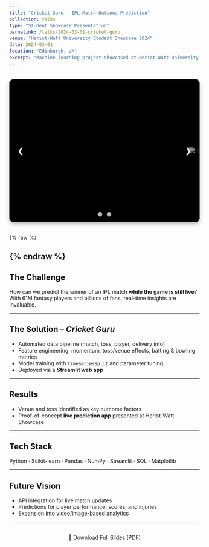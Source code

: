 ```yaml
---
title: "Cricket Guru – IPL Match Outcome Prediction"
collection: talks
type: "Student Showcase Presentation"
permalink: /talks/2024-03-01-cricket-guru
venue: "Heriot-Watt University Student Showcase 2024"
date: 2024-03-01
location: "Edinburgh, UK"
excerpt: "Machine learning project showcased at Heriot-Watt University to predict IPL match outcomes in real-time using ball-by-ball data, feature engineering, and a Streamlit app."
---
```


<!-- 📸 Simple manual slider -->
<div class="slider-wrapper">
  <div class="slides">
    <div class="slide"><img src="/images/talks-slide1.jpg" alt="Slide 1"></div>
    <div class="slide"><img src="/images/talks-slide2.jpg" alt="Slide 2"></div>
  </div>

  <!-- arrows -->
  <div class="prev" onclick="plusSlides(-1)">&#10094;</div>
  <div class="next" onclick="plusSlides(1)">&#10095;</div>

  <!-- dots -->
  <div class="dots">
    <span class="dot" onclick="currentSlide(1)"></span>
    <span class="dot" onclick="currentSlide(2)"></span>
  </div>
</div>

<style>
.slider-wrapper {
  position: relative;
  max-width: 900px;
  margin: 2rem auto;
  aspect-ratio: 4/3;     /* responsive 4:3 container */
  background: #000;
  border-radius: 12px;
  overflow: hidden;
  box-shadow: 0 4px 12px rgba(0,0,0,0.3);
}
.slides {
  display: flex;
  width: 200%; /* 2 slides */
  height: 100%;
  transition: transform 0.6s ease;
}
.slide {
  flex: 0 0 100%;
  height: 100%;
  display: flex;
  justify-content: center;
  align-items: center;
  background: #000;
}
.slide img {
  max-width: 100%;
  max-height: 100%;
  object-fit: contain;
}

/* arrows */
.prev, .next {
  cursor: pointer;
  position: absolute;
  top: 50%;
  transform: translateY(-50%);
  width: 40px;
  height: 40px;
  display: flex;
  align-items: center;
  justify-content: center;
  color: white;
  font-size: 20px;
  border-radius: 50%;
  background: rgba(0,0,0,0.4);
  transition: background 0.3s, opacity 0.4s;
  user-select: none;
}
.prev { left: 10px; }
.next { right: 10px; }
.prev:hover, .next:hover { background: rgba(0,0,0,0.8); }
.hidden { opacity: 0; pointer-events: none; }

/* dots */
.dots {
  text-align: center;
  position: absolute;
  bottom: 12px;
  width: 100%;
}
.dot {
  cursor: pointer;
  height: 12px;
  width: 12px;
  margin: 0 4px;
  background-color: #bbb;
  border-radius: 50%;
  display: inline-block;
  transition: background-color 0.6s;
}
.active, .dot:hover { background-color: #717171; }
</style>

{% raw %}
<script>
let slideIndex = 0;
const slides = document.querySelector(".slides");
const totalSlides = document.getElementsByClassName("slide").length;
const dots = document.getElementsByClassName("dot");
const prev = document.querySelector(".prev");
const next = document.querySelector(".next");

function updateSlides() {
  slides.style.transform = `translateX(-${slideIndex * 100}%)`;
  for (let i = 0; i < dots.length; i++) {
    dots[i]
      .className = dots[i].className.replace(" active", "");
  }
  dots[slideIndex].className += " active";
  prev.classList.toggle("hidden", slideIndex === 0);
  next.classList.toggle("hidden", slideIndex === totalSlides - 1);
}

function plusSlides(n) {
  slideIndex = Math.max(0, Math.min(totalSlides - 1, slideIndex + n));
  updateSlides();
}

function currentSlide(n) {
  slideIndex = n - 1;
  updateSlides();
}

// init
updateSlides();
</script>
{% endraw %}
---

## The Challenge  
How can we predict the winner of an IPL match **while the game is still live**?  
With 61M fantasy players and billions of fans, real-time insights are invaluable.  

---

## The Solution – *Cricket Guru*  
- Automated data pipeline (match, toss, player, delivery info)  
- Feature engineering: momentum, toss/venue effects, batting & bowling metrics  
- Model training with `TimeSeriesSplit` and parameter tuning  
- Deployed via a **Streamlit web app**  

---

## Results  
- Venue and toss identified as key outcome factors  
- Proof-of-concept **live prediction app** presented at Heriot-Watt Showcase  

---

## Tech Stack  
Python · Scikit-learn · Pandas · NumPy · Streamlit · SQL · Matplotlib  

---

## Future Vision  
- API integration for live match updates  
- Predictions for player performance, scores, and injuries  
- Expansion into video/image-based analytics  

---

<div style="text-align: center; margin-top: 2rem;">
  <a href="/files/CricketGuru.pdf" class="btn btn--large btn--primary" target="_blank">
    📑 Download Full Slides (PDF)
  </a>
</div>
